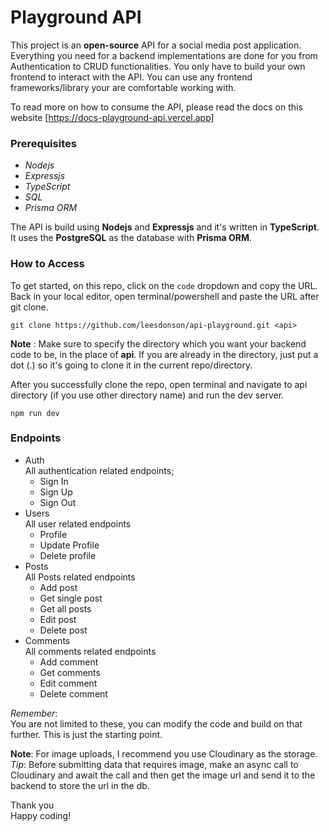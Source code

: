 # Playground API

This project is an **open-source** API for a social media post application. Everything you need for a backend implementations are done for you from Authentication to CRUD functionalities. You only have to build your own frontend to interact with the API. You can use any frontend frameworks/library your are comfortable working with.

To read more on how to consume the API, please read the docs on this website [https://docs-playground-api.vercel.app]

### Prerequisites

- _Nodejs_
- _Expressjs_
- _TypeScript_
- _SQL_
- _Prisma ORM_

The API is build using **Nodejs** and **Expressjs** and it's written in **TypeScript**. It uses the **PostgreSQL** as the database with **Prisma ORM**.

### How to Access

To get started, on this repo, click on the `code` dropdown and copy the URL. Back in your local editor, open terminal/powershell and paste the URL after git clone.

```shell
git clone https://github.com/leesdonson/api-playground.git <api>
```

**Note** : Make sure to specify the directory which you want your backend code to be, in the place of **api**. If you are already in the directory, just put a dot (.) so it's going to clone it in the current repo/directory.

After you successfully clone the repo, open terminal and navigate to api directory (if you use other directory name) and run the dev server.

```shell
npm run dev
```

### Endpoints

- Auth  
  All authentication related endpoints;
  - Sign In
  - Sign Up
  - Sign Out
- Users  
  All user related endpoints
  - Profile
  - Update Profile
  - Delete profile
- Posts  
  All Posts related endpoints
  - Add post
  - Get single post
  - Get all posts
  - Edit post
  - Delete post
- Comments  
  All comments related endpoints
  - Add comment
  - Get comments
  - Edit comment
  - Delete comment

_Remember_:  
 You are not limited to these, you can modify the code and build on that further. This is just the starting point.

**Note**: For image uploads, I recommend you use Cloudinary as the storage. _Tip_: Before submitting data that requires image, make an async call to Cloudinary and await the call and then get the image url and send it to the backend to store the url in the db.

Thank you  
Happy coding!
